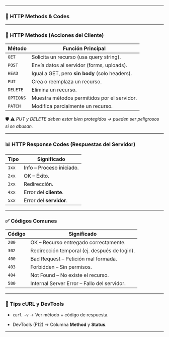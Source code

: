 
---

### 🧰 **HTTP Methods & Codes**

---

### 🔹 **HTTP Methods (Acciones del Cliente)**

|Método|Función Principal|
|---|---|
|`GET`|Solicita un recurso (usa query string).|
|`POST`|Envía datos al servidor (forms, uploads).|
|`HEAD`|Igual a GET, pero **sin body** (solo headers).|
|`PUT`|Crea o reemplaza un recurso.|
|`DELETE`|Elimina un recurso.|
|`OPTIONS`|Muestra métodos permitidos por el servidor.|
|`PATCH`|Modifica parcialmente un recurso.|

🛡️ ⚠️ _PUT y DELETE deben estar bien protegidos → pueden ser peligrosos si se abusan._

---

### 📊 **HTTP Response Codes (Respuestas del Servidor)**

|Tipo|Significado|
|---|---|
|`1xx`|Info – Proceso iniciado.|
|`2xx`|OK – Éxito.|
|`3xx`|Redirección.|
|`4xx`|Error del **cliente**.|
|`5xx`|Error del **servidor**.|

---

### ✅ **Códigos Comunes**

|Código|Significado|
|---|---|
|`200`|OK – Recurso entregado correctamente.|
|`302`|Redirección temporal (ej. después de login).|
|`400`|Bad Request – Petición mal formada.|
|`403`|Forbidden – Sin permisos.|
|`404`|Not Found – No existe el recurso.|
|`500`|Internal Server Error – Fallo del servidor.|

---

### 🧪 **Tips cURL y DevTools**

- `curl -v` → Ver método + código de respuesta.
    
- DevTools (F12) → Columna **Method** y **Status**.
    

---

